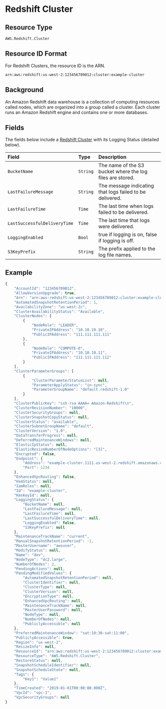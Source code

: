 # Redshift Cluster

## Resource Type

`AWS.Redshift.Cluster`

## Resource ID Format

For Redshift Clusters, the resource ID is the ARN.

`arn:aws:redshift:us-west-2:123456789012:cluster:example-cluster`

## Background

An Amazon Redshift data warehouse is a collection of computing resources called nodes, which are organized into a group called a cluster. Each cluster runs an Amazon Redshift engine and contains one or more databases.

## Fields

The fields below include a [Redshift Cluster](https://docs.aws.amazon.com/redshift/latest/APIReference/API_Cluster.html) with its Logging Status \(detailed below\).

| Field | Type | Description |
| :--- | :--- | :--- |
| `BucketName` | `String` | The name of the S3 bucket where the log files are stored. |
| `LastFailureMessage` | `String` | The message indicating that logs failed to be delivered. |
| `LastFailureTime` | `Time` | The last time when logs failed to be delivered. |
| `LastSuccessfulDeliveryTime` | `Time` | The last time that logs were delivered. |
| `LoggingEnabled` | `Bool` | true if logging is on, false if logging is off. |
| `S3KeyPrefix` | `String` | The prefix applied to the log file names. |

## Example

```javascript
{
    "AccountId": "123456789012",
    "AllowVersionUpgrade": true,
    "Arn": "arn:aws:redshift:us-west-2:123456789012:cluster:example-cluster",
    "AutomatedSnapshotRetentionPeriod": 1,
    "AvailabilityZone": "us-west-2c",
    "ClusterAvailabilityStatus": "Available",
    "ClusterNodes": [
        {
            "NodeRole": "LEADER",
            "PrivateIPAddress": "10.10.10.10",
            "PublicIPAddress": "111.111.111.111"
        },
        {
            "NodeRole": "COMPUTE-0",
            "PrivateIPAddress": "10.10.10.11",
            "PublicIPAddress": "111.111.111.112"
        }
    ],
    "ClusterParameterGroups": [
        {
            "ClusterParameterStatusList": null,
            "ParameterApplyStatus": "in-sync",
            "ParameterGroupName": "default.redshift-1.0"
        }
    ],
    "ClusterPublicKey": "ssh-rsa AAAA= Amazon-Redshift\n",
    "ClusterRevisionNumber": "10000",
    "ClusterSecurityGroups": null,
    "ClusterSnapshotCopyStatus": null,
    "ClusterStatus": "available",
    "ClusterSubnetGroupName": "default",
    "ClusterVersion": "1.0",
    "DataTransferProgress": null,
    "DeferredMaintenanceWindows": null,
    "ElasticIpStatus": null,
    "ElasticResizeNumberOfNodeOptions": "[3]",
    "Encrypted": false,
    "Endpoint": {
        "Address": "example-cluster.1111.us-west-2.redshift.amazonaws.com",
        "Port": 1234
    },
    "EnhancedVpcRouting": false,
    "HsmStatus": null,
    "IamRoles": null,
    "Id": "example-cluster",
    "KmsKeyId": null,
    "LoggingStatus": {
        "BucketName": null,
        "LastFailureMessage": null,
        "LastFailureTime": null,
        "LastSuccessfulDeliveryTime": null,
        "LoggingEnabled": false,
        "S3KeyPrefix": null
    },
    "MaintenanceTrackName": "current",
    "ManualSnapshotRetentionPeriod": -1,
    "MasterUsername": "awsuser",
    "ModifyStatus": null,
    "Name": "dev",
    "NodeType": "dc2.large",
    "NumberOfNodes": 2,
    "PendingActions": null,
    "PendingModifiedValues": {
        "AutomatedSnapshotRetentionPeriod": null,
        "ClusterIdentifier": null,
        "ClusterType": null,
        "ClusterVersion": null,
        "EncryptionType": null,
        "EnhancedVpcRouting": null,
        "MaintenanceTrackName": null,
        "MasterUserPassword": null,
        "NodeType": null,
        "NumberOfNodes": null,
        "PubliclyAccessible": null
    },
    "PreferredMaintenanceWindow": "sat:10:30-sat:11:00",
    "PubliclyAccessible": true,
    "Region": "us-west-2",
    "ResizeInfo": null,
    "ResourceId": "arn:aws:redshift:us-west-2:123456789012:cluster:example-cluster",
    "ResourceType": "AWS.Redshift.Cluster",
    "RestoreStatus": null,
    "SnapshotScheduleIdentifier": null,
    "SnapshotScheduleState": null,
    "Tags": {
        "Key1": "Value1"
    },
    "TimeCreated": "2019-01-01T00:00:00.000Z",
    "VpcId": "vpc-1",
    "VpcSecurityGroups": null
}
```

